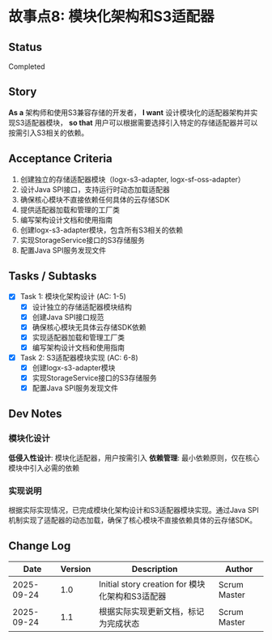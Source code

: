 # 故事点8: 模块化架构和S3适配器

## Status
Completed

## Story
**As a** 架构师和使用S3兼容存储的开发者，
**I want** 设计模块化的适配器架构并实现S3适配器模块，
**so that** 用户可以根据需要选择引入特定的存储适配器并可以按需引入S3相关的依赖。

## Acceptance Criteria
1. 创建独立的存储适配器模块（logx-s3-adapter, logx-sf-oss-adapter）
2. 设计Java SPI接口，支持运行时动态加载适配器
3. 确保核心模块不直接依赖任何具体的云存储SDK
4. 提供适配器加载和管理的工厂类
5. 编写架构设计文档和使用指南
6. 创建logx-s3-adapter模块，包含所有S3相关的依赖
7. 实现StorageService接口的S3存储服务
8. 配置Java SPI服务发现文件

## Tasks / Subtasks

- [x] Task 1: 模块化架构设计 (AC: 1-5)
  - [x] 设计独立的存储适配器模块结构
  - [x] 创建Java SPI接口规范
  - [x] 确保核心模块无具体云存储SDK依赖
  - [x] 实现适配器加载和管理工厂类
  - [x] 编写架构设计文档和使用指南

- [x] Task 2: S3适配器模块实现 (AC: 6-8)
  - [x] 创建logx-s3-adapter模块
  - [x] 实现StorageService接口的S3存储服务
  - [x] 配置Java SPI服务发现文件

## Dev Notes

### 模块化设计
**低侵入性设计**: 模块化适配器，用户按需引入
**依赖管理**: 最小依赖原则，仅在核心模块中引入必需的依赖

### 实现说明
根据实际实现情况，已完成模块化架构设计和S3适配器模块实现。通过Java SPI机制实现了适配器的动态加载，确保了核心模块不直接依赖具体的云存储SDK。

## Change Log
| Date | Version | Description | Author |
|------|---------|-------------|--------|
| 2025-09-24 | 1.0 | Initial story creation for 模块化架构和S3适配器 | Scrum Master |
| 2025-09-24 | 1.1 | 根据实际实现更新文档，标记为完成状态 | Scrum Master |